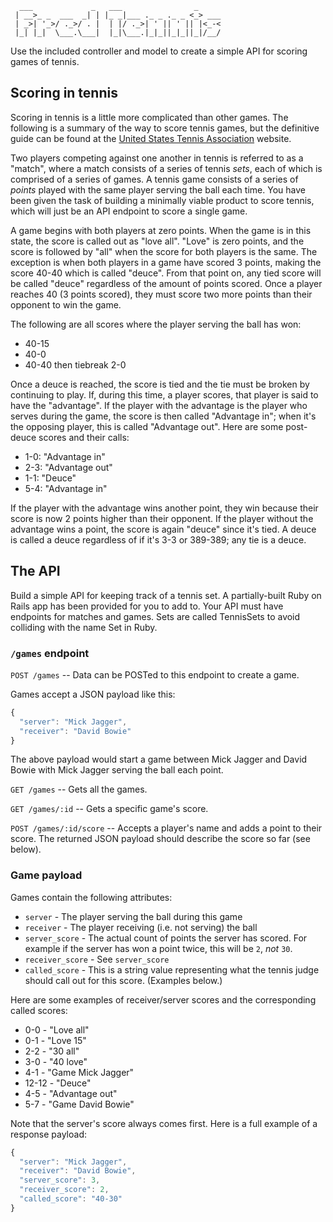 ```text
  ___             _   ___                _
 | __>_ _  ___  _| | |_ _|___ ._ _ ._ _ <_> ___
 | _>| '_>/ ._>/ . |  | |/ ._>| ' || ' || |<_-<
 |_| |_|  \___.\___|  |_|\___.|_|_||_|_||_|/__/
```
Use the included controller and model to create a simple API for scoring games
of tennis. 

## Scoring in tennis

Scoring in tennis is a little more complicated than other games. The following
is a summary of the way to score tennis games, but the definitive guide can be
found at the [United States Tennis
Association](https://www.usta.com/en/home/improve/tips-and-instruction/national/tennis-101--scoring.html)
website.

Two players competing against one another in tennis is referred to as a
"match", where a match consists of a series of tennis _sets_, each of which is
comprised of a series of games. A tennis game consists of a series of _points_
played with the same player serving the ball each time. You have been given the
task of building a minimally viable product to score tennis, which will just be
an API endpoint to score a single game. 

A game begins with both players at zero points. When the game is in this state,
the score is called out as "love all". "Love" is zero points, and the score is
followed by "all" when the score for both players is the same. The exception is
when both players in a game have scored 3 points, making the score 40-40 which
is called "deuce". From that point on, any tied score will be called "deuce"
regardless of the amount of points scored. Once a player reaches 40 (3 points
scored), they must score two more points than their opponent to win the game.

The following are all scores where the player serving the ball has won:

  * 40-15
  * 40-0
  * 40-40 then tiebreak 2-0

Once a deuce is reached, the score is tied and the tie must be broken by
continuing to play. If, during this time, a player scores, that player is
said to have the "advantage". If the player with the advantage is the
player who serves during the game, the score is then called "Advantage in";
when it's the opposing player, this is called "Advantage out". Here are some
post-deuce scores and their calls:

  * 1-0: "Advantage in"
  * 2-3: "Advantage out"
  * 1-1: "Deuce"
  * 5-4: "Advantage in"

If the player with the advantage wins another point, they win because their
score is now 2 points higher than their opponent. If the player without the
advantage wins a point, the score is again "deuce" since it's tied. A deuce is
called a deuce regardless of if it's 3-3 or 389-389; any tie is a deuce.

## The API

Build a simple API for keeping track of a tennis set. A partially-built
Ruby on Rails app has been provided for you to add to. Your API must have
endpoints for matches and games. Sets are called TennisSets to avoid
colliding with the name Set in Ruby.

### `/games` endpoint

`POST /games` -- Data can be POSTed to this endpoint to create a game.

Games accept a JSON payload like this:
```javascript
{
  "server": "Mick Jagger",
  "receiver": "David Bowie"
}
```

The above payload would start a game between Mick Jagger and David Bowie with
Mick Jagger serving the ball each point.

`GET /games` -- Gets all the games.

`GET /games/:id` -- Gets a specific game's score.

`POST /games/:id/score` -- Accepts a player's name and adds a point to their
score. The returned JSON payload should describe the score so far (see below).

### Game payload

Games contain the following attributes:

  * `server` - The player serving the ball during this game
  * `receiver` - The player receiving (i.e. not serving) the ball
  * `server_score` - The actual count of points the server has scored. For
    example if the server has won a point twice, this will be `2`, _not_ `30`.
  * `receiver_score` - See `server_score`
  * `called_score` - This is a string value representing what the tennis judge
    should call out for this score. (Examples below.)

Here are some examples of receiver/server scores and the corresponding called
scores:

  * 0-0 - "Love all"
  * 0-1 - "Love 15"
  * 2-2 - "30 all"
  * 3-0 - "40 love"
  * 4-1 - "Game Mick Jagger"
  * 12-12 - "Deuce"
  * 4-5 - "Advantage out"
  * 5-7 - "Game David Bowie"

Note that the server's score always comes first. Here is a full example of a
response payload:

```javascript
{
  "server": "Mick Jagger",
  "receiver": "David Bowie",
  "server_score": 3,
  "receiver_score": 2,
  "called_score": "40-30"
}
```
